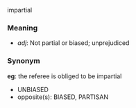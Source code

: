 impartial
### Meaning
+ _adj_: Not partial or biased; unprejudiced

### Synonym

__eg__: the referee is obliged to be impartial

+ UNBIASED
+ opposite(s): BIASED, PARTISAN


